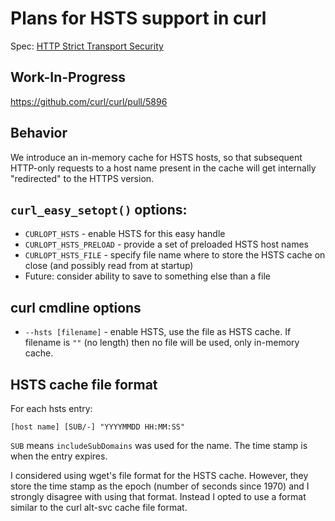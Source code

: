 # Plans for HSTS support in curl

Spec: [HTTP Strict Transport Security](https://tools.ietf.org/html/rfc6797)

## Work-In-Progress

https://github.com/curl/curl/pull/5896

## Behavior

We introduce an in-memory cache for HSTS hosts, so that subsequent HTTP-only requests to a host name present in the cache will get internally "redirected" to the HTTPS version.

## `curl_easy_setopt()` options:

 - `CURLOPT_HSTS` - enable HSTS for this easy handle
 - `CURLOPT_HSTS_PRELOAD` - provide a set of preloaded HSTS host names
 - `CURLOPT_HSTS_FILE` - specify file name where to store the HSTS cache on close (and possibly read from at startup)
 - Future: consider ability to save to something else than a file

## curl cmdline options

 - `--hsts [filename]` - enable HSTS, use the file as HSTS cache. If filename is `""` (no length) then no file will be used, only in-memory cache.

## HSTS cache file format

For each hsts entry:

    [host name] [SUB/-] "YYYYMMDD HH:MM:SS"

`SUB` means `includeSubDomains` was used for the name.
The time stamp is when the entry expires.

I considered using wget's file format for the HSTS cache. However, they store the time stamp as the epoch (number of seconds since 1970) and I strongly disagree with using that format. Instead I opted to use a format similar to the curl alt-svc cache file format.
